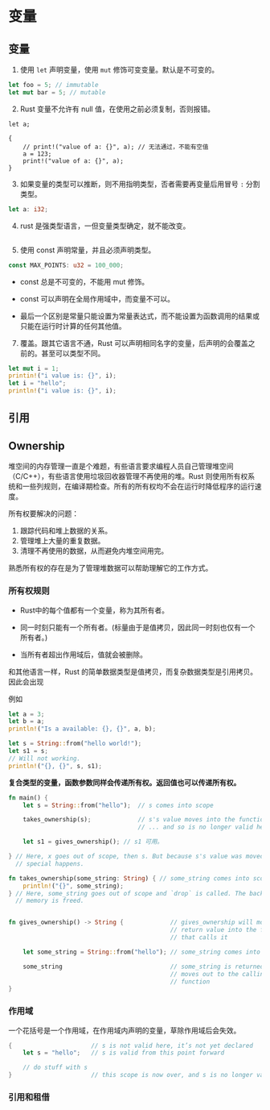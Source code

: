 # 变量

## 变量

1. 使用 `let` 声明变量，使用 `mut` 修饰可变变量。默认是不可变的。

```rust
let foo = 5; // immutable
let mut bar = 5; // mutable
```

2. Rust 变量不允许有 null 值，在使用之前必须复制，否则报错。

```
let a;

{
    // print!("value of a: {}", a); // 无法通过，不能有空值
    a = 123;
    print!("value of a: {}", a);
}
```

3. 如果变量的类型可以推断，则不用指明类型，否者需要再变量后用冒号 `:` 分割类型。

```rust
let a: i32;
```

4. rust 是强类型语言，一但变量类型确定，就不能改变。

```

```

5. 使用 const 声明常量，并且必须声明类型。

```rust
const MAX_POINTS: u32 = 100_000;
```
- const 总是不可变的，不能用 mut 修饰。

- const 可以声明在全局作用域中，而变量不可以。

- 最后一个区别是常量只能设置为常量表达式，而不能设置为函数调用的结果或只能在运行时计算的任何其他值。

7. 覆盖。跟其它语言不通，Rust 可以声明相同名字的变量，后声明的会覆盖之前的。甚至可以类型不同。

```rust
let mut i = 1;
printin!("i value is: {}", i);
let i = "hello";
println!("i value is: {}", i);
```



## 引用




## Ownership

堆空间的内存管理一直是个难题，有些语言要求编程人员自己管理堆空间（C/C++），有些语言使用垃圾回收器管理不再使用的堆。Rust 则使用所有权系统和一些列规则，在编译期检查。所有的所有权均不会在运行时降低程序的运行速度。

所有权要解决的问题：

1. 跟踪代码和堆上数据的关系。
2. 管理堆上大量的重复数据。
3. 清理不再使用的数据，从而避免内堆空间用完。

熟悉所有权的存在是为了管理堆数据可以帮助理解它的工作方式。


### 所有权规则

- Rust中的每个值都有一个变量，称为其所有者。

- 同一时刻只能有一个所有者。(标量由于是值拷贝，因此同一时刻也仅有一个所有者。)

- 当所有者超出作用域后，值就会被删除。


和其他语言一样，Rust 的简单数据类型是值拷贝，而复杂数据类型是引用拷贝。因此会出现

例如

```Rust
let a = 3;
let b = a;
println!("Is a available: {}, {}", a, b);

let s = String::from("hello world!");
let s1 = s;
// Will not working.
println!("{}, {}", s, s1); 

```


**复合类型的变量，函数参数同样会传递所有权。返回值也可以传递所有权。**


```rust
fn main() {
    let s = String::from("hello");  // s comes into scope

    takes_ownership(s);             // s's value moves into the function...
                                    // ... and so is no longer valid here

    let s1 = gives_ownership(); // s1 可用。

} // Here, x goes out of scope, then s. But because s's value was moved, nothing
  // special happens.

fn takes_ownership(some_string: String) { // some_string comes into scope
    println!("{}", some_string);
} // Here, some_string goes out of scope and `drop` is called. The backing
  // memory is freed.


fn gives_ownership() -> String {             // gives_ownership will move its
                                             // return value into the function
                                             // that calls it

    let some_string = String::from("hello"); // some_string comes into scope

    some_string                              // some_string is returned and
                                             // moves out to the calling
                                             // function
}

```

### 作用域

一个花括号是一个作用域，在作用域内声明的变量，草除作用域后会失效。

```rust
{                      // s is not valid here, it’s not yet declared
    let s = "hello";   // s is valid from this point forward

    // do stuff with s
}                      // this scope is now over, and s is no longer valid
```

### 引用和租借


